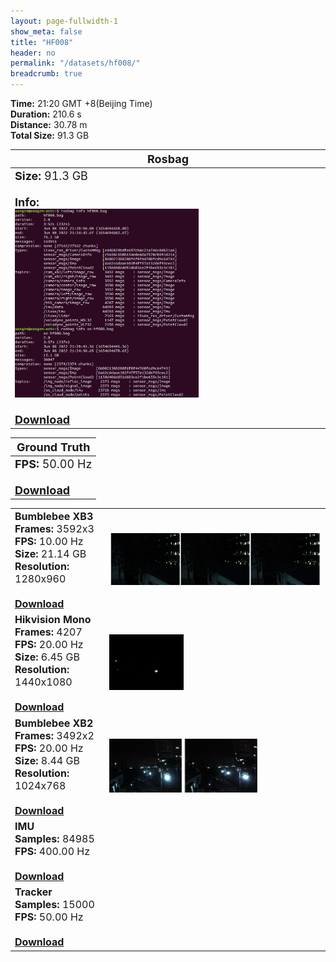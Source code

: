 ```yaml
---
layout: page-fullwidth-1
show_meta: false
title: "HF008"
header: no
permalink: "/datasets/hf008/"
breadcrumb: true
---
```

<b>Time:</b> 21:20 GMT +8(Beijing Time) <br>
<b>Duration:</b>  210.6 s<br>
<b>Distance:</b> 30.78 m<br>
<b>Total Size:</b> 91.3 GB<br>

<td>
 <table>
 <thead>
	<tr>
      <th><font size="4">Rosbag</font></th>
	</tr >
  </thead>
	<tr>
        <td width="90%">
            <font size="4">
                    <b>Size:</b> 91.3 GB<br>
                    <br>
                    <b>Info:</b><br>
                    <img src="/data_image/aerial_08/hf001_bag_info.png" width='60%'/><br>
                    <br>
                    <b><a href="https://rec.ustc.edu.cn/share/ab853580-9028-11ed-b491-1f9644b84e2e"><font size="4">Download</font></a></b>
            </font>
        </td>
    </tr>
</table>
</td>

<table>
 <thead>
	<tr>
      <th><font size="4">Ground Truth</font></th>
	</tr >
  </thead>
    <tr>
	    <td>
        <font size="4">
            <b>FPS:</b> 50.00 Hz<br>
            <br>
            <b><a href="https://rec.ustc.edu.cn/share/c6eab680-931b-11ed-b073-5307af85597c">Download</a></b>
        </font>
        </td>
	</tr >
</table>

<table>
	<tr>
	    <td width="30%">
        <font size="3">
            <b>Bumblebee XB3</b><br>
            <b>Frames:</b> 3592x3<br>
            <b>FPS:</b> 10.00 Hz<br>
            <b>Size:</b> 21.14 GB<br>
            <b>Resolution:</b> 1280x960<br>
            <br>
            <b><a href="https://rec.ustc.edu.cn/share/0d71a7c0-93cb-11ed-8e84-2b5d943fdb73">Download</a></b>
        </font>
        </td>
        <td>
            <a href="https://rec.ustc.edu.cn/share/0d71a7c0-93cb-11ed-8e84-2b5d943fdb73">
                <img src="/data_image/aerial_08/hf002_xb3.jpg" width='100%'/>
            </a>
        </td>
	</tr >
    <tr>
	    <td>
        <font size="3">
            <b>Hikvision Mono</b><br>
            <b>Frames:</b> 4207<br>
            <b>FPS:</b> 20.00 Hz<br>
            <b>Size:</b> 6.45 GB<br>
            <b>Resolution:</b> 1440x1080<br>
            <br>
            <b><a href="https://rec.ustc.edu.cn/share/2e1605b0-93cc-11ed-91f1-5b805c8fa6cd">Download</a></b>
        </font>
        </td>
        <td>
            <a href="https://rec.ustc.edu.cn/share/2e1605b0-93cc-11ed-91f1-5b805c8fa6cd">
                <img src="/data_image/aerial_08/hf002_hik_mono.png" width='35%'/>
            </a>
        </td>
	</tr >
	<tr>
	    <td>
        <font size="3">
            <b>Bumblebee XB2</b><br>
            <b>Frames:</b> 3492x2<br>
            <b>FPS:</b> 20.00 Hz<br>
            <b>Size:</b> 8.44 GB<br>
            <b>Resolution:</b> 1024x768<br>
            <br>
            <b><a href="https://rec.ustc.edu.cn/share/238a5980-93cb-11ed-b0df-fd3b64781114">Download</a></b>
        </font>
        </td>
        <td>
            <a href="https://rec.ustc.edu.cn/share/238a5980-93cb-11ed-b0df-fd3b64781114">
                <img src="/data_image/aerial_08/hf002_xb2.png" width='70%'/>
            </a>
        </td>
	</tr >
       <tr>
	    <td>
        <font size="3">
            <b>IMU</b><br>
            <b>Samples:</b> 84985 <br>
            <b>FPS:</b> 400.00 Hz<br>
            <br>
            <b><a href="https://rec.ustc.edu.cn/share/4d74ad10-93cc-11ed-995e-f1b7fa18cdd3">Download</a></b>
        </font>
        </td>
        <td>
            <a href="https://rec.ustc.edu.cn/share/4d74ad10-93cc-11ed-995e-f1b7fa18cdd3">
                <img src=" " width='70%'/>
            </a>
        </td>
	</tr >
    <tr>
	    <td>
        <font size="3">
            <b>Tracker</b><br>
            <b>Samples:</b> 15000 <br>
            <b>FPS:</b> 50.00 Hz<br>
            <br>
            <b><a href="https://rec.ustc.edu.cn/share/63395b80-93cc-11ed-b6e4-5b7c04427fac">Download</a></b>
        </font>
        </td>
        <td>
            <a href="https://rec.ustc.edu.cn/share/63395b80-93cc-11ed-b6e4-5b7c04427fac">
                <img src=" " width='70%'/>
            </a>
        </td>
	</tr >
</table>